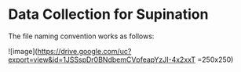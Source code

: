 # Data Collection for Supination
The file naming convention works as follows:

![image](https://drive.google.com/uc?export=view&id=1JSSspDr0BNdbemCVpfeapYzJI-4x2xxT =250x250)
